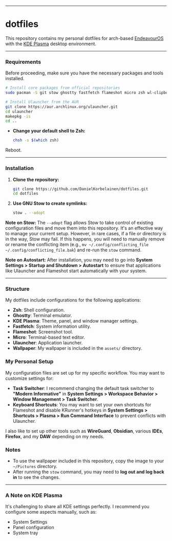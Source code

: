 -----

# dotfiles

This repository contains my personal dotfiles for arch-based [EndeavourOS](https://endeavouros.com/) with the [KDE Plasma](https://kde.org/plasma-desktop) desktop environment.

-----

### Requirements

Before proceeding, make sure you have the necessary packages and tools installed.

```sh
# Install core packages from official repositories
sudo pacman -S git stow ghostty fastfetch flameshot micro zsh wl-clipboard

# Install Ulauncher from the AUR
git clone https://aur.archlinux.org/ulauncher.git
cd ulauncher
makepkg -is
cd ..
```

  * **Change your default shell to Zsh:**
    ```sh
    chsh -s $(which zsh)
    ```

  Reboot.

-----

### Installation

1.  **Clone the repository:**

    ```sh
    git clone https://github.com/DanielKorbelainen/dotfiles.git
    cd dotfiles
    ```

2.  **Use GNU Stow to create symlinks:**

    ```sh
    stow . --adopt
    ```

**Note on Stow:** The `--adopt` flag allows Stow to take control of existing configuration files and move them into this repository. It's an effective way to manage your current setup. However, in rare cases, if a file or directory is in the way, Stow may fail. If this happens, you will need to manually remove or rename the conflicting item (e.g., `mv ~/.config/conflicting_file ~/.config/conflicting_file.bak`) and re-run the `stow` command.

**Note on Autostart:** After installation, you may need to go into **System Settings \> Startup and Shutdown \> Autostart** to ensure that applications like Ulauncher and Flameshot start automatically with your system.

-----

### Structure

My dotfiles include configurations for the following applications:

  * **Zsh**: Shell configuration.
  * **Ghostty**: Terminal emulator.
  * **KDE Plasma**: Theme, panel, and window manager settings.
  * **Fastfetch**: System information utility.
  * **Flameshot**: Screenshot tool.
  * **Micro**: Terminal-based text editor.
  * **Ulauncher**: Application launcher.
  * **Wallpaper**: My wallpaper is included in the `assets/` directory.

### My Personal Setup

My configuration files are set up for my specific workflow. You may want to customize settings for:

  * **Task Switcher**: I recommend changing the default task switcher to **"Modern Informative"** in **System Settings \> Workspace Behavior \> Window Management \> Task Switcher**.
  * **Keyboard Shortcuts**: You may want to set your own shortcuts for Flameshot and disable KRunner's hotkeys in **System Settings \> Shortcuts \> Plasma \> Run Command Interface** to prevent conflicts with Ulauncher.

I also like to set up other tools such as **WireGuard**, **Obsidian**, various **IDEs**, **Firefox**, and my **DAW** depending on my needs.

### Notes

  * To use the wallpaper included in this repository, copy the image to your `~/Pictures` directory.
  * After running the `stow` command, you may need to **log out and log back in** to see the changes.

-----

### A Note on KDE Plasma

It's challenging to share all KDE settings perfectly. I recommend you configure some aspects manually, such as:

  * System Settings
  * Panel configuration
  * System tray
